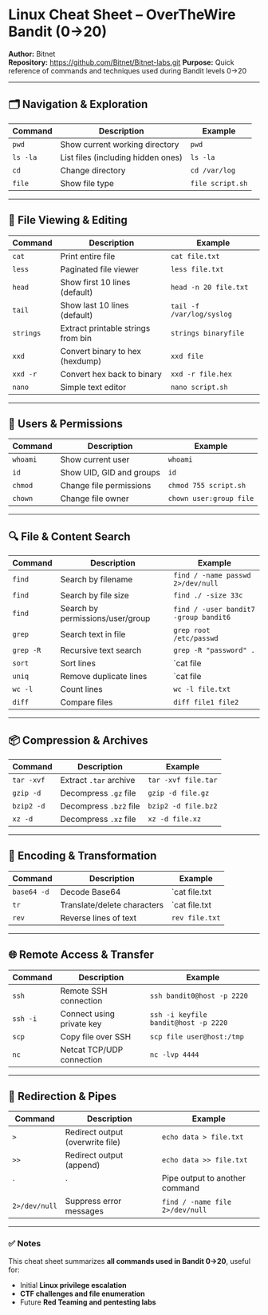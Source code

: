 # Linux Cheat Sheet – OverTheWire Bandit (0→20)

**Author:** Bitnet  
**Repository:** https://github.com/Bitnet/Bitnet-labs.git
**Purpose:** Quick reference of commands and techniques used during Bandit levels 0→20

---

## 🗂 Navigation & Exploration
| Command       | Description                        | Example                   |
|---------------|------------------------------------|---------------------------|
| `pwd`         | Show current working directory     | `pwd`                     |
| `ls -la`      | List files (including hidden ones) | `ls -la`                  |
| `cd`          | Change directory                   | `cd /var/log`             |
| `file`        | Show file type                     | `file script.sh`          |

---

## 📄 File Viewing & Editing
| Command       | Description                        | Example                   |
|---------------|------------------------------------|---------------------------|
| `cat`         | Print entire file                  | `cat file.txt`            |
| `less`        | Paginated file viewer              | `less file.txt`           |
| `head`        | Show first 10 lines (default)      | `head -n 20 file.txt`     |
| `tail`        | Show last 10 lines (default)       | `tail -f /var/log/syslog` |
| `strings`     | Extract printable strings from bin | `strings binaryfile`      |
| `xxd`         | Convert binary to hex (hexdump)    | `xxd file`                |
| `xxd -r`      | Convert hex back to binary         | `xxd -r file.hex`         |
| `nano`        | Simple text editor                 | `nano script.sh`          |

---

## 🔑 Users & Permissions
| Command       | Description                        | Example                   |
|---------------|------------------------------------|---------------------------|
| `whoami`      | Show current user                  | `whoami`                  |
| `id`          | Show UID, GID and groups           | `id`                      |
| `chmod`       | Change file permissions            | `chmod 755 script.sh`     |
| `chown`       | Change file owner                  | `chown user:group file`   |

---

## 🔍 File & Content Search
| Command       | Description                        | Example                   |
|---------------|------------------------------------|---------------------------|
| `find`        | Search by filename                 | `find / -name passwd 2>/dev/null` |
| `find`        | Search by file size                | `find ./ -size 33c`       |
| `find`        | Search by permissions/user/group   | `find / -user bandit7 -group bandit6` |
| `grep`        | Search text in file                | `grep root /etc/passwd`   |
| `grep -R`     | Recursive text search              | `grep -R "password" .`    |
| `sort`        | Sort lines                         | `cat file | sort`         |
| `uniq`        | Remove duplicate lines             | `cat file | sort | uniq`  |
| `wc -l`       | Count lines                        | `wc -l file.txt`          |
| `diff`        | Compare files                      | `diff file1 file2`        |

---

## 📦 Compression & Archives
| Command       | Description                        | Example                   |
|---------------|------------------------------------|---------------------------|
| `tar -xvf`    | Extract `.tar` archive             | `tar -xvf file.tar`       |
| `gzip -d`     | Decompress `.gz` file              | `gzip -d file.gz`         |
| `bzip2 -d`    | Decompress `.bz2` file             | `bzip2 -d file.bz2`       |
| `xz -d`       | Decompress `.xz` file              | `xz -d file.xz`           |

---

## 🔡 Encoding & Transformation
| Command       | Description                        | Example                   |
|---------------|------------------------------------|---------------------------|
| `base64 -d`   | Decode Base64                      | `cat file.txt | base64 -d`|
| `tr`          | Translate/delete characters        | `cat file.txt | tr 'A-Za-z' 'N-ZA-Mn-za-m'` |
| `rev`         | Reverse lines of text              | `rev file.txt`            |

---

## 🌐 Remote Access & Transfer
| Command       | Description                        | Example                   |
|---------------|------------------------------------|---------------------------|
| `ssh`         | Remote SSH connection              | `ssh bandit0@host -p 2220`|
| `ssh -i`      | Connect using private key          | `ssh -i keyfile bandit@host -p 2220` |
| `scp`         | Copy file over SSH                 | `scp file user@host:/tmp` |
| `nc`          | Netcat TCP/UDP connection          | `nc -lvp 4444`            |

---

## 🔁 Redirection & Pipes
| Command       | Description                        | Example                   |
|---------------|------------------------------------|---------------------------|
| `>`           | Redirect output (overwrite file)   | `echo data > file.txt`    |
| `>>`          | Redirect output (append)           | `echo data >> file.txt`   |
| `|`           | Pipe output to another command     | `cat file | grep word`    |
| `2>/dev/null` | Suppress error messages            | `find / -name file 2>/dev/null` |

---

### ✅ Notes
This cheat sheet summarizes **all commands used in Bandit 0→20**, useful for:  
- Initial **Linux privilege escalation**  
- **CTF challenges and file enumeration**  
- Future **Red Teaming and pentesting labs**
